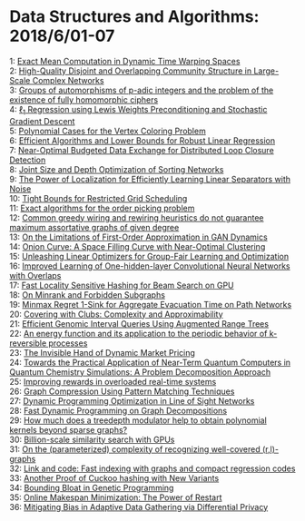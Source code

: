 # Data Structures and Algorithms: 2018/6/01-07  
1: [Exact Mean Computation in Dynamic Time Warping Spaces](https://doi.org/10.48550/arXiv.1710.08937)  
2: [High-Quality Disjoint and Overlapping Community Structure in Large-Scale  Complex Networks](https://doi.org/10.48550/arXiv.1805.12238)  
3: [Groups of automorphisms of p-adic integers and the problem of the  existence of fully homomorphic ciphers](https://doi.org/10.48550/arXiv.1805.12537)  
4: [$\ell_1$ Regression using Lewis Weights Preconditioning and Stochastic  Gradient Descent](https://doi.org/10.48550/arXiv.1708.07821)  
5: [Polynomial Cases for the Vertex Coloring Problem](https://doi.org/10.48550/arXiv.1709.07712)  
6: [Efficient Algorithms and Lower Bounds for Robust Linear Regression](https://doi.org/10.48550/arXiv.1806.00040)  
7: [Near-Optimal Budgeted Data Exchange for Distributed Loop Closure  Detection](https://doi.org/10.48550/arXiv.1806.00188)  
8: [Joint Size and Depth Optimization of Sorting Networks](https://doi.org/10.48550/arXiv.1806.00305)  
9: [The Power of Localization for Efficiently Learning Linear Separators  with Noise](https://doi.org/10.48550/arXiv.1307.8371)  
10: [Tight Bounds for Restricted Grid Scheduling](https://doi.org/10.48550/arXiv.1404.7325)  
11: [Exact algorithms for the order picking problem](https://doi.org/10.48550/arXiv.1703.00699)  
12: [Common greedy wiring and rewiring heuristics do not guarantee maximum  assortative graphs of given degree](https://doi.org/10.48550/arXiv.1705.00382)  
13: [On the Limitations of First-Order Approximation in GAN Dynamics](https://doi.org/10.48550/arXiv.1706.09884)  
14: [Onion Curve: A Space Filling Curve with Near-Optimal Clustering](https://doi.org/10.48550/arXiv.1801.07399)  
15: [Unleashing Linear Optimizers for Group-Fair Learning and Optimization](https://doi.org/10.48550/arXiv.1804.04503)  
16: [Improved Learning of One-hidden-layer Convolutional Neural Networks with  Overlaps](https://doi.org/10.48550/arXiv.1805.07798)  
17: [Fast Locality Sensitive Hashing for Beam Search on GPU](https://doi.org/10.48550/arXiv.1806.00588)  
18: [On Minrank and Forbidden Subgraphs](https://doi.org/10.48550/arXiv.1806.00638)  
19: [Minmax Regret 1-Sink for Aggregate Evacuation Time on Path Networks](https://doi.org/10.48550/arXiv.1806.00814)  
20: [Covering with Clubs: Complexity and Approximability](https://doi.org/10.48550/arXiv.1806.01119)  
21: [Efficient Genomic Interval Queries Using Augmented Range Trees](https://doi.org/10.48550/arXiv.1806.01217)  
22: [An energy function and its application to the periodic behavior of  k-reversible processes](https://doi.org/10.48550/arXiv.1311.6126)  
23: [The Invisible Hand of Dynamic Market Pricing](https://doi.org/10.48550/arXiv.1511.05646)  
24: [Towards the Practical Application of Near-Term Quantum Computers in  Quantum Chemistry Simulations: A Problem Decomposition Approach](https://doi.org/10.48550/arXiv.1806.01305)  
25: [Improving rewards in overloaded real-time systems](https://doi.org/10.48550/arXiv.1806.01374)  
26: [Graph Compression Using Pattern Matching Techniques](https://doi.org/10.48550/arXiv.1806.01504)  
27: [Dynamic Programming Optimization in Line of Sight Networks](https://doi.org/10.48550/arXiv.1806.01581)  
28: [Fast Dynamic Programming on Graph Decompositions](https://doi.org/10.48550/arXiv.1806.01667)  
29: [How much does a treedepth modulator help to obtain polynomial kernels  beyond sparse graphs?](https://doi.org/10.48550/arXiv.1609.08095)  
30: [Billion-scale similarity search with GPUs](https://doi.org/10.48550/arXiv.1702.08734)  
31: [On the (parameterized) complexity of recognizing well-covered  (r,l)-graphs](https://doi.org/10.48550/arXiv.1705.09177)  
32: [Link and code: Fast indexing with graphs and compact regression codes](https://doi.org/10.48550/arXiv.1804.09996)  
33: [Another Proof of Cuckoo hashing with New Variants](https://doi.org/10.48550/arXiv.1806.02004)  
34: [Bounding Bloat in Genetic Programming](https://doi.org/10.48550/arXiv.1806.02112)  
35: [Online Makespan Minimization: The Power of Restart](https://doi.org/10.48550/arXiv.1806.02207)  
36: [Mitigating Bias in Adaptive Data Gathering via Differential Privacy](https://doi.org/10.48550/arXiv.1806.02329)  